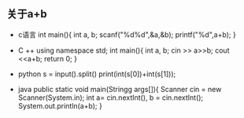 ## 关于a+b 
* c语言
int main(){
	int a, b;
	 scanf("%d%d",&a,&b);
	 printf("%d",a+b);
}
* C ++ 
using namespace std;
int main(){
	int a, b;
	cin >> a>>b;
	cout <<a+b;
	return 0;
}

*  python
s = input().split()
print(int(s[0])+int(s[1]));

* java
public static void main(Stringg args[]){
	Scanner cin = new Scanner(System.in);
	int a= cin.nextInt(), b = cin.nextInt();
	System.out.println(a+b);
}
